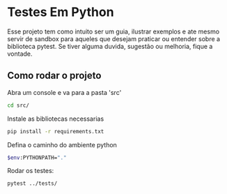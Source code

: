# Testes Em Python
Esse projeto tem como intuito ser um guia, ilustrar exemplos e ate mesmo servir de sandbox para aqueles que desejam praticar ou entender sobre a biblioteca pytest.
Se tiver alguma duvida, sugestão ou melhoria, fique a vontade.

## Como rodar o projeto
Abra um console e va para a pasta 'src'
```bash
cd src/
```
Instale as bibliotecas necessarias
```bash
pip install -r requirements.txt
```
Defina o caminho do ambiente python
```bash
$env:PYTHONPATH="."
```
Rodar os testes:
```bash
pytest ../tests/
```